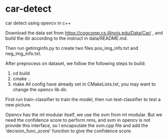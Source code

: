 # car-detect
car detect using opencv in c++

Download the data set from  https://cogcomp.cs.illinois.edu/Data/Car/ , and build the dir according to the instruct in data/README.md.

Then run getimginfo.py to create two files pos_img_info.txt and neg_img_info.txt.

After preprocess on dataset, we follow the following steps to build:
  1. cd build
  2. cmake ..
  3. make
All config have already set in CMakeLists.txt, you may want to change the opencv lib dir.

First run train-classifier to train the model, then run test-classifier to test a new picture.

Opencv has the ml modular itself, we use the svm from ml modular. But we need the confidence score to perform nms, and svm in opencv is not provide this interface, so I encapsulate the svm.cpp file and add the 'decision_func_score' function to give the confidence score.
